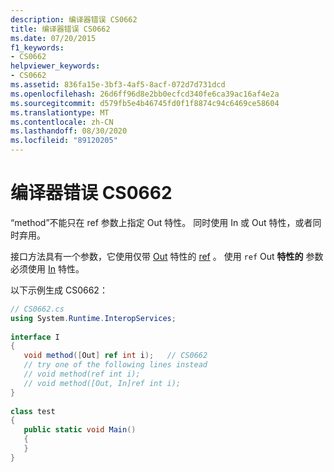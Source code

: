 ```yaml
---
description: 编译器错误 CS0662
title: 编译器错误 CS0662
ms.date: 07/20/2015
f1_keywords:
- CS0662
helpviewer_keywords:
- CS0662
ms.assetid: 836fa15e-3bf3-4af5-8acf-072d7d731dcd
ms.openlocfilehash: 26d6ff96d8e2bb0ecfcd340fe6ca39ac16af4e2a
ms.sourcegitcommit: d579fb5e4b46745fd0f1f8874c94c6469ce58604
ms.translationtype: MT
ms.contentlocale: zh-CN
ms.lasthandoff: 08/30/2020
ms.locfileid: "89120205"
---
```

# <a name="compiler-error-cs0662"></a>编译器错误 CS0662

“method”不能只在 ref 参数上指定 Out 特性。 同时使用 In 或 Out 特性，或者同时弃用。  
  
 接口方法具有一个参数，它使用仅带 [Out](../language-reference/keywords/ref.md) 特性的 [ref](xref:System.Runtime.InteropServices.OutAttribute) 。 使用 `ref` Out **特性的** 参数必须使用 [In](xref:System.Runtime.InteropServices.InAttribute) 特性。  
  
 以下示例生成 CS0662：  
  
```csharp
// CS0662.cs  
using System.Runtime.InteropServices;  
  
interface I  
{  
   void method([Out] ref int i);   // CS0662  
   // try one of the following lines instead  
   // void method(ref int i);  
   // void method([Out, In]ref int i);  
}  
  
class test  
{  
   public static void Main()  
   {  
   }  
}  
```
